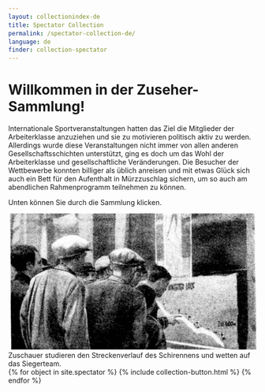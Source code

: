 ```yaml
---
layout: collectionindex-de
title: Spectator Collection
permalink: /spectator-collection-de/
language: de
finder: collection-spectator
---
```


<h1>Willkommen in der Zuseher-Sammlung!</h1>
<p><span class="information">Internationale Sportveranstaltungen hatten das Ziel die Mitglieder der Arbeiterklasse anzuziehen und sie zu motivieren politisch aktiv zu werden. Allerdings wurde diese Veranstaltungen nicht immer von allen anderen Gesellschaftsschichten unterstützt, ging es doch um das Wohl der Arbeiterklasse und gesellschaftliche Veränderungen. Die Besucher der Wettbewerbe konnten billiger als üblich anreisen und mit etwas Glück sich auch ein Bett für den Aufenthalt in Mürzzuschlag sichern, um so auch am abendlichen Rahmenprogramm teilnehmen zu können.</span>
<p><span class="information"> Unten können Sie durch die Sammlung klicken.</span></p>
<div class="grid-item" id="exhibit-image"><img src="../media/bets-dneueblatt130206_long.png" class="img-fluid" alt="Zuschauer studieren den Streckenverlauf des Schirennens und wetten auf das Siegerteam">Zuschauer studieren den Streckenverlauf des Schirennens und wetten auf das Siegerteam.</div>
<!--This adds the collection's objects.-->
{% for object in site.spectator %}
    {% include collection-button.html %}
{% endfor %}